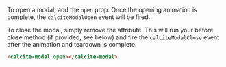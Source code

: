 To open a modal, add the `open` prop. Once the opening animation is complete, the `calciteModalOpen` event will be fired.

To close the modal, simply remove the attribute. This will run your before close method (if provided, see below) and fire the `calciteModalClose` event after the animation and teardown is complete.

```html
<calcite-modal open></calcite-modal>
```
